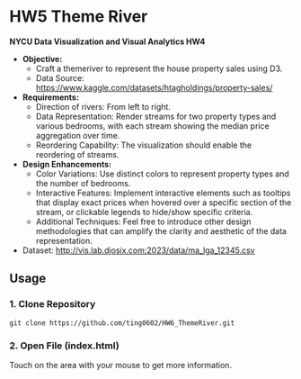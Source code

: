 # HW5 Theme River
**NYCU Data Visualization and Visual Analytics HW4**

- **Objective:**
  - Craft a themeriver to represent the house property sales using D3.
  - Data Source: https://www.kaggle.com/datasets/htagholdings/property-sales/
- **Requirements:**
  - Direction of rivers: From left to right.
  - Data Representation: Render streams for two property types and various bedrooms, with each stream showing the median price aggregation over time.
  - Reordering Capability: The visualization should enable the reordering of streams.
- **Design Enhancements:**
  - Color Variations: Use distinct colors to represent property types and the number of bedrooms.
  - Interactive Features: Implement interactive elements such as tooltips that display exact prices when hovered over a specific section of the stream, or clickable legends to hide/show specific criteria.
  - Additional Techniques: Feel free to introduce other design methodologies that can amplify the clarity and aesthetic of the data representation.
- Dataset: http://vis.lab.djosix.com:2023/data/ma_lga_12345.csv
## Usage
### 1. Clone Repository
```
git clone https://github.com/ting0602/HW6_ThemeRiver.git
```
### 2. Open File (index.html)
Touch on the area with your mouse to get more information.

